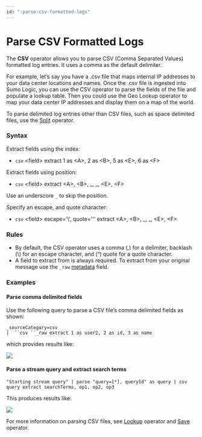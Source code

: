 ```yaml
---
id: "-parse-csv-formatted-logs"
---
```


# Parse CSV Formatted Logs

The **CSV** operator allows you to parse CSV (Comma Separated Values)
formatted log entries. It uses a comma as the default delimiter.

For example, let’s say you have a .csv file that maps internal IP
addresses to your data center locations and names. Once the .csv file is
ingested into Sumo Logic, you can use the CSV operator to parse the
fields of the file and populate a lookup table. Then you could use the
Geo Lookup operator to map your data center IP addresses and display
them on a map of the world.

To parse delimited log entries other than CSV files, such as space
delimited files, use
the [Split](06-Parse-Delimited-Logs-Using-Split.md "split") operator.

### Syntax

Extract fields using the index:

* `csv` \<field\> extract 1 as \<A\>, 2 as \<B\>, 5 as \<E\>, 6 as \<F\>

Extract fields using position:

* `csv` \<field\> extract \<A\>, \<B\>, \_, \_, \<E\>, \<F\> 

Use an underscore `_` to skip the position.

Specify an escape, and quote character:

* `csv` \<field\> escape='\\', quote=''' extract \<A\>, \<B\>, \_, \_,
    \<E\>, \<F\>

### Rules

* By default, the CSV operator uses a comma (,) for a delimiter,
    backlash (\\) for an escape character, and (“) quote for a quote
    character.
* A field to extract from is always required. To extract from your
    original message use the `_raw`
    [metadata](../../Get-Started-with-Search/Search-Basics/Built-in-Metadata.md "Search Metadata")
    field.

### Examples

#### Parse comma delimited fields

Use the following query to parse a CSV file’s comma delimited fields as
shown:

`_sourceCategory=csv`  
`|  ``csv ``_raw extract 1 as user2, 2 as id, 3 as name`

which provides results like:

![](../../static/img/Search-Query-Language/01-Parse-Operators/05-Parse-CSV-Formatted-Logs/../../../../Assets/Media_Repo_for_Search/csv_example1.png)

#### Parse a stream query and extract search terms

`"Starting stream query" | parse "query=[*], queryId" as query | csv query extract searchTerms, op1, op2, op3`

This produces results like:

![](../../static/img/Search-Query-Language/01-Parse-Operators/05-Parse-CSV-Formatted-Logs/../../../../Assets/Media_Repo_for_Search/csv_operator_example_695x65.png)

For more information on parsing CSV files,
see [Lookup](../Search-Operators/lookup-classic.md "lookup")
operator and [Save](../Search-Operators/save-lookups-classic.md "save")
operator.
